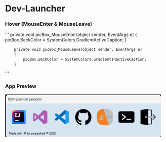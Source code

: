 # Dev-Launcher

### Hover (MouseEnter & MouseLeave)
'''
        private void picBox_MouseEnter(object sender, EventArgs e)
        {
            picBox.BackColor = SystemColors.GradientActiveCaption;
        }

        private void picBox_MouseLeave(object sender, EventArgs e)
        {
            picBox.BackColor = SystemColors.GradientInactiveCaption;
        }
'''

### App Preview
![This is an image](https://github.com/yarzardhiyit/yarzardhiyit/blob/main/dev.png)
